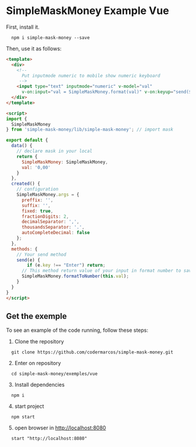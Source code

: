 # SimpleMaskMoney Example Vue

First, install it.

```shell
  npm i simple-mask-money --save
```

Then, use it as follows:

```html
<template>
  <div>
    <!-- 
      Put inputmode numeric to mobile show numeric keyboard
     -->
    <input type="text" inputmode="numeric" v-model="val"
      v-on:input="val = SimpleMaskMoney.format(val)" v-on:keyup="send($event)">
  </div>
</template>

<script>
import {
  SimpleMaskMoney
} from 'simple-mask-money/lib/simple-mask-money'; // import mask

export default {
  data() {
    // declare mask in your local
    return {
      SimpleMaskMoney: SimpleMaskMoney,
      val: '0,00'
    }
  },
  created() {
    // configuration
    SimpleMaskMoney.args = {
      preffix: '',
      suffix: '',
      fixed: true,
      fractionDigits: 2,
      decimalSeparator: ',',
      thousandsSeparator: '.',
      autoCompleteDecimal: false
    };
  },
  methods: {
    // Your send method
    send(e) {
        if (e.key !== "Enter") return;
      // This method return value of your input in format number to save in your database
      SimpleMaskMoney.formatToNumber(this.val);
    }
  }
}
</script>
```

## Get the exemple

To see an example of the code running, follow these steps:

1. Clone the repository

```shell
  git clone https://github.com/codermarcos/simple-mask-money.git
```

2. Enter on repository

```shell
  cd simple-mask-money/exemples/vue
```

3. Install dependencies

```shell
  npm i
```

4. start project

```shell
  npm start
```

5. open browser in [http://localhost:8080](http://localhost:8080)

```shell
  start "http://localhost:8080"
```
